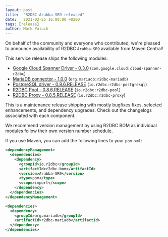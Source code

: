 ```yaml
---
layout: post
title:  "R2DBC Arabba-SR9 released"
date:   2021-02-25 16:00:00 +0200
tags: [release]
author: Mark Paluch
---
```


On behalf of the community and everyone who contributed, we're pleased to announce availability of R2DBC `Arabba-SR9` available from Maven Central!

This service release ships the following modules:

* [Google Cloud Spanner Driver - 0.3.0](https://github.com/GoogleCloudPlatform/cloud-spanner-r2dbc/milestone/2?closed=1) (`com.google.cloud:cloud-spanner-r2dbc`)
* [MariaDB connector - 1.0.0](https://github.com/mariadb-corporation/mariadb-connector-r2dbc/commit/4e6a18ac0975f34d8de1808854d47e574c5e2d32) (`org.mariadb:r2dbc-mariadb`)
* [PostgreSQL driver - 0.8.6.RELEASE](https://github.com/pgjdbc/r2dbc-postgresql/milestone/16?closed=1)  (`io.r2dbc:r2dbc-postgresql`)
* [R2DBC Pool - 0.8.6.RELEASE](https://github.com/r2dbc/r2dbc-pool/milestone/10?closed=1) (`io.r2dbc:r2dbc-pool`)
* [R2DBC Proxy - 0.8.5.RELEASE](https://github.com/r2dbc/r2dbc-proxy/milestone/10?closed=1)  (`io.r2dbc:r2dbc-proxy`)


This is a maintenance release shipping with mostly bugfixes fixes, selected enhancements, and dependency upgrades. Check out the changelogs associated with each component.

We recommend version management by using R2DBC BOM as individual modules follow their own version number schedule.

If you use Maven, you can add the following lines to your `pom.xml`:

```xml
<dependencyManagement>
  <dependencies>
    <dependency>
      <groupId>io.r2dbc</groupId>
      <artifactId>r2dbc-bom</artifactId>
      <version>Arabba-SR9</version>
      <type>pom</type>
      <scope>import</scope>
    </dependency>
  </dependencies>
</dependencyManagement>

<dependencies>
  <dependency>
    <groupId>org.mariadb</groupId>
    <artifactId>r2dbc-mariadb</artifactId>
  </dependency>
</dependencies>
```
